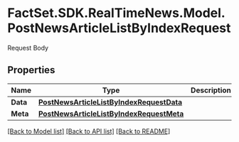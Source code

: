 # FactSet.SDK.RealTimeNews.Model.PostNewsArticleListByIndexRequest
Request Body

## Properties

Name | Type | Description | Notes
------------ | ------------- | ------------- | -------------
**Data** | [**PostNewsArticleListByIndexRequestData**](PostNewsArticleListByIndexRequestData.md) |  | 
**Meta** | [**PostNewsArticleListByIndexRequestMeta**](PostNewsArticleListByIndexRequestMeta.md) |  | [optional] 

[[Back to Model list]](../README.md#documentation-for-models) [[Back to API list]](../README.md#documentation-for-api-endpoints) [[Back to README]](../README.md)

